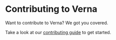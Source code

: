 # Contributing to Verna

Want to contribute to Verna? We got you covered.

Take a look at our [contributing guide](https://richie.education/docs/contributing-guide) to get started.
